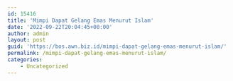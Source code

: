 ```yaml
---
id: 15416
title: 'Mimpi Dapat Gelang Emas Menurut Islam'
date: '2022-09-22T20:04:45+00:00'
author: admin
layout: post
guid: 'https://bos.awn.biz.id/mimpi-dapat-gelang-emas-menurut-islam/'
permalink: /mimpi-dapat-gelang-emas-menurut-islam/
categories:
    - Uncategorized
---
```


